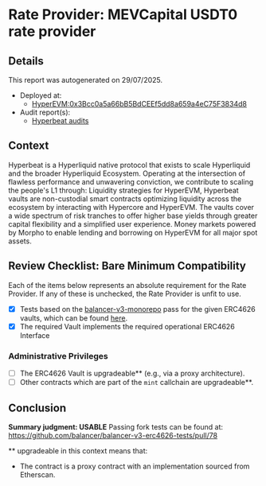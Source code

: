 
# Rate Provider: MEVCapital USDT0 rate provider

## Details
This report was autogenerated on 29/07/2025.

- Deployed at:
    - [HyperEVM:0x3Bcc0a5a66bB5BdCEEf5dd8a659a4eC75F3834d8](https://hyperevmscan.io/address/0x3Bcc0a5a66bB5BdCEEf5dd8a659a4eC75F3834d8)
- Audit report(s):
    - [Hyperbeat audits](https://docs.hyperbeat.org/resources/audits)

## Context
Hyperbeat is a Hyperliquid native protocol that exists to scale Hyperliquid and the broader Hyperliquid Ecosystem.
Operating at the intersection of flawless performance and unwavering conviction, we contribute to scaling the people's L1 through:
Liquidity strategies for HyperEVM, Hyperbeat vaults are non-custodial smart contracts optimizing liquidity across the ecosystem by interacting with Hypercore and HyperEVM. The vaults cover a wide spectrum of risk tranches to offer higher base yields through greater capital flexibility and a simplified user experience.
Money markets powered by Morpho to enable lending and borrowing on HyperEVM for all major spot assets.

## Review Checklist: Bare Minimum Compatibility
Each of the items below represents an absolute requirement for the Rate Provider. If any of these is unchecked, the Rate Provider is unfit to use.

- [x] Tests based on the [balancer-v3-monorepo](https://github.com/balancer/balancer-v3-monorepo/tree/main/pkg/vault/test/foundry/fork) pass for the given ERC4626 vaults, which can be found [here](https://github.com/balancer/balancer-v3-erc4626-tests/tree/main/test).
- [x] The required Vault implements the required operational ERC4626 Interface

### Administrative Privileges
- [ ] The ERC4626 Vault is upgradeable** (e.g., via a proxy architecture).
- [ ] Other contracts which are part of the `mint` callchain are upgradeable**.

## Conclusion
**Summary judgment: USABLE**
Passing fork tests can be found at: https://github.com/balancer/balancer-v3-erc4626-tests/pull/78

** upgradeable in this context means that:
- The contract is a proxy contract with an implementation sourced from Etherscan.
    
